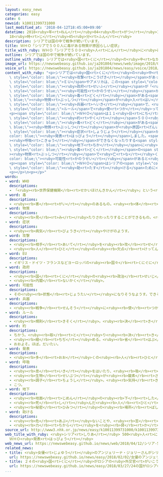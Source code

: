 ```yaml
---
layout: easy_news
categories: easy
cate: 6
newsid: k10011399731000
last_modified_at: '2018-04-12T18:45:00+09:00'
datetime: 2018<ruby>年<rt>ねん</rt></ruby>04<ruby>月<rt>がつ</rt></ruby>12<ruby>日<rt>にち</rt></ruby>
  18<ruby>時<rt>じ</rt></ruby>45<ruby>分<rt>ふん</rt></ruby>
description: シリアでは国の中で戦争が続いています。
title: ＷＨＯ「シリアで５００人に毒がある物質が原因らしい症状」
title_with_ruby: ＷＨＯ「シリアで５００<ruby>人<rt>にん</rt></ruby>に<ruby>毒<rt>どく</rt></ruby>がある<ruby>物質<rt>ぶっしつ</rt></ruby>が<ruby>原因<rt>げんいん</rt></ruby>らしい<ruby>症状<rt>しょうじょう</rt></ruby>」
outline: シリアでは国の中で戦争が続いています。
outline_with_ruby: シリアでは<ruby>国<rt>くに</rt></ruby>の<ruby>中<rt>なか</rt></ruby>で<ruby>戦争<rt>せんそう</rt></ruby>が<ruby>続<rt>つづ</rt></ruby>いています。
image_url: https://newswebeasy.github.io/ja201804/news/web/image/2018/04/12/K10011399731_1804120512_1804120513_01_03.jpg
voice_url: https://newswebeasy.github.io/ja201804/news/easy/voice/2018/04/12/k10011399731000.mp4
content_with_ruby: "<p>シリアでは<ruby>国<rt>くに</rt></ruby>の<ruby>中<rt>なか</rt></ruby>で<ruby>戦争<rt>せんそう</rt></ruby>が<ruby>続<rt>つづ</rt></ruby>いています。<ruby>７日<rt>なのか</rt></ruby>に<ruby>東<rt>ひがし</rt></ruby>グータ<ruby>地区<rt>ちく</rt></ruby>に<ruby>空<rt>そら</rt></ruby>からの<span\
  \ style=\"color: blue;\"><ruby>攻撃<rt>こうげき</rt></ruby></span>があって、<ruby>大勢<rt>おおぜい</rt></ruby>の<ruby>人<rt>ひと</rt></ruby>が<ruby>亡<rt>な</rt></ruby>くなったりけがをしたりしました。<span\
  \ style=\"color: blue;\">ＥＵ</span>やアメリカは、この<span style=\"color: blue;\"><ruby>攻撃<rt>こうげき</rt></ruby></span>はシリアの<span\
  \ style=\"color: blue;\"><ruby>政府<rt>せいふ</rt></ruby></span>が「<ruby>化学兵器<rt>かがくへいき</rt></ruby>」を<ruby>使<rt>つか</rt></ruby>って<ruby>行<rt>おこな</rt></ruby>った<span\
  \ style=\"color: blue;\"><ruby>可能性<rt>かのうせい</rt></ruby></span>があると<ruby>言<rt>い</rt></ruby>っています。<ruby>化学兵器<rt>かがくへいき</rt></ruby>は<span\
  \ style=\"color: blue;\"><ruby>毒<rt>どく</rt></ruby></span>がある<span style=\"color:\
  \ blue;\"><ruby>物質<rt>ぶっしつ</rt></ruby></span>が<ruby>入<rt>はい</rt></ruby>っている<span\
  \ style=\"color: blue;\"><ruby>兵器<rt>へいき</rt></ruby></span>で、<ruby>世界<rt>せかい</rt></ruby>の<ruby>国<rt>くに</rt></ruby>が<ruby>決<rt>き</rt></ruby>めた<span\
  \ style=\"color: blue;\">ルール</span>で<ruby>使<rt>つか</rt></ruby>ってはいけないことになっています。</p>\n\
  <p><span style=\"color: blue;\">ＷＨＯ</span>は１１<ruby>日<rt>にち</rt></ruby>、シリアの<ruby>病院<rt>びょういん</rt></ruby>に<ruby>運<rt>はこ</rt></ruby>ばれた<span\
  \ style=\"color: blue;\"><ruby>約<rt>やく</rt></ruby></span>５００<ruby>人<rt>にん</rt></ruby>に<span\
  \ style=\"color: blue;\"><ruby>毒<rt>どく</rt></ruby></span>がある<span style=\"color:\
  \ blue;\"><ruby>物質<rt>ぶっしつ</rt></ruby></span>が<ruby>原因<rt>げんいん</rt></ruby>らしい<span\
  \ style=\"color: blue;\"><ruby>症状<rt>しょうじょう</rt></ruby></span>があると<span style=\"\
  color: blue;\"><ruby>発表<rt>はっぴょう</rt></ruby></span>しました。<span style=\"color: blue;\"\
  ><ruby>呼吸<rt>こきゅう</rt></ruby></span>ができなくなったりする<span style=\"color: blue;\"><ruby>症状<rt>しょうじょう</rt></ruby></span>です。<ruby>特<rt>とく</rt></ruby>に<span\
  \ style=\"color: blue;\"><ruby>地下<rt>ちか</rt></ruby></span>に<ruby>逃<rt>に</rt></ruby>げて<ruby>亡<rt>な</rt></ruby>くなった４３<ruby>人<rt>にん</rt></ruby>は、<ruby>強<rt>つよ</rt></ruby>い<span\
  \ style=\"color: blue;\"><ruby>毒<rt>どく</rt></ruby></span>の<span style=\"color: blue;\"\
  ><ruby>物質<rt>ぶっしつ</rt></ruby></span>で<ruby>亡<rt>な</rt></ruby>くなった<span style=\"\
  color: blue;\"><ruby>可能性<rt>かのうせい</rt></ruby></span>があると<ruby>言<rt>い</rt></ruby>っています。</p>\n\
  <p><span style=\"color: blue;\">ＷＨＯ</span>はシリアの<span style=\"color: blue;\"><ruby>政府<rt>せいふ</rt></ruby></span>などに、けがをした<ruby>人<rt>ひと</rt></ruby>を<span\
  \ style=\"color: blue;\"><ruby>助<rt>たす</rt></ruby>ける</span>ために<ruby>医者<rt>いしゃ</rt></ruby>をシリアに<ruby>入<rt>い</rt></ruby>れるように<ruby>言<rt>い</rt></ruby>いました。</p>\n\
  <p></p>\n<p></p>"
words:
- word: WHO
  descriptions:
  - 「<ruby><rb>世界保健機関</rb><rt>せかいほけんきかん</rt></ruby>」という<ruby><rb>意味</rb><rt>いみ</rt></ruby>の<ruby><rb>英語</rb><rt>えいご</rt></ruby>の<ruby><rb>頭文字</rb><rt>かしらもじ</rt></ruby>。<ruby><rb>国際連合</rb><rt>こくさいれんごう</rt></ruby>の<ruby><rb>機関</rb><rt>きかん</rt></ruby>の<ruby><rb>一</rb><rt>ひと</rt></ruby>つ。<ruby><rb>保健衛生問題</rb><rt>ほけんえいせいもんだい</rt></ruby>について、<ruby><rb>世界</rb><rt>せかい</rt></ruby>の<ruby><rb>国々</rb><rt>くにぐに</rt></ruby>が<ruby><rb>協力</rb><rt>きょうりょく</rt></ruby>し<ruby><rb>合</rb><rt>あ</rt></ruby>う<ruby><rb>機関</rb><rt>きかん</rt></ruby>。
- word: 毒
  descriptions:
  - <ruby><rb>害</rb><rt>がい</rt></ruby>のあるもの。<ruby><rb>体</rb><rt>からだ</rt></ruby>や<ruby><rb>心</rb><rt>こころ</rt></ruby>を<ruby><rb>傷</rb><rt>きず</rt></ruby>つけるもの。
- word: 物質
  descriptions:
  - <ruby><rb>見</rb><rt>み</rt></ruby>たりさわったりすることができるもの。<ruby><rb>品物</rb><rt>しなもの</rt></ruby>。
- word: 症状
  descriptions:
  - <ruby><rb>病気</rb><rt>びょうき</rt></ruby>やけがのようす。
- word: 攻撃
  descriptions:
  - <ruby><rb>相手</rb><rt>あいて</rt></ruby>を<ruby><rb>攻</rb><rt>せ</rt></ruby>めること。
  - <ruby><rb>人</rb><rt>ひと</rt></ruby>の<ruby><rb>欠点</rb><rt>けってん</rt></ruby>や<ruby><rb>誤</rb><rt>あやま</rt></ruby>りを<ruby><rb>責</rb><rt>せ</rt></ruby>めること。
- word: EU
  descriptions:
  - イギリス・ドイツ・フランスなどヨーロッパの<ruby><rb>国々</rb><rt>くにぐに</rt></ruby>が、<ruby><rb>共同</rb><rt>きょうどう</rt></ruby>で<ruby><rb>国</rb><rt>くに</rt></ruby>の<ruby><rb>安全</rb><rt>あんぜん</rt></ruby>をはかったり<ruby><rb>経済</rb><rt>けいざい</rt></ruby>を<ruby><rb>運営</rb><rt>うんえい</rt></ruby>したりしようとする<ruby><rb>組織</rb><rt>そしき</rt></ruby>。
- word: 政府
  descriptions:
  - <ruby><rb>国</rb><rt>くに</rt></ruby>の<ruby><rb>政治</rb><rt>せいじ</rt></ruby>を<ruby><rb>行</rb><rt>おこな</rt></ruby>うところ。
  - <ruby><rb>内閣</rb><rt>ないかく</rt></ruby>。
- word: 可能性
  descriptions:
  - その<ruby><rb>状態</rb><rt>じょうたい</rt></ruby>になりそうなようす。できそうなようす。
- word: 兵器
  descriptions:
  - <ruby><rb>戦争</rb><rt>せんそう</rt></ruby>に<ruby><rb>使</rb><rt>つか</rt></ruby>う、<ruby><rb>器械</rb><rt>きかい</rt></ruby>や<ruby><rb>道具</rb><rt>どうぐ</rt></ruby>。<ruby><rb>武器</rb><rt>ぶき</rt></ruby>。
- word: ルール
  descriptions:
  - <ruby><rb>規則</rb><rt>きそく</rt></ruby>。<ruby><rb>決</rb><rt>き</rt></ruby>まり。
- word: 約
  descriptions:
  - ちかう。<ruby><rb>取</rb><rt>と</rt></ruby>り<ruby><rb>決</rb><rt>き</rt></ruby>める。
  - <ruby><rb>縮</rb><rt>ちぢ</rt></ruby>める。<ruby><rb>省</rb><rt>はぶ</rt></ruby>く。<ruby><rb>簡単</rb><rt>かんたん</rt></ruby>にする。
  - おおよそ。ほぼ。だいたい。
- word: 発表
  descriptions:
  - <ruby><rb>多</rb><rt>おお</rt></ruby>くの<ruby><rb>人</rb><rt>ひと</rt></ruby>に<ruby><rb>広</rb><rt>ひろ</rt></ruby>く<ruby><rb>知</rb><rt>し</rt></ruby>らせること。
- word: 呼吸
  descriptions:
  - <ruby><rb>息</rb><rt>いき</rt></ruby>をはいたり、<ruby><rb>吸</rb><rt>す</rt></ruby>ったりすること。<ruby><rb>息</rb><rt>いき</rt></ruby>。
  - <ruby><rb>生物</rb><rt>せいぶつ</rt></ruby>が<ruby><rb>酸素</rb><rt>さんそ</rt></ruby>を<ruby><rb>体</rb><rt>からだ</rt></ruby>に<ruby><rb>取</rb><rt>と</rt></ruby>り<ruby><rb>入</rb><rt>い</rt></ruby>れ、<ruby><rb>二酸化炭素</rb><rt>にさんかたんそ</rt></ruby>を<ruby><rb>外</rb><rt>そと</rt></ruby>に<ruby><rb>出</rb><rt>だ</rt></ruby>すこと。
  - <ruby><rb>調子</rb><rt>ちょうし</rt></ruby>。<ruby><rb>気持</rb><rt>きも</rt></ruby>ち。
  - こつ。
- word: 地下
  descriptions:
  - <ruby><rb>地面</rb><rt>じめん</rt></ruby>の<ruby><rb>下</rb><rt>した</rt></ruby>。<ruby><rb>地中</rb><rt>ちちゅう</rt></ruby>。
  - <ruby><rb>死</rb><rt>し</rt></ruby>んだ<ruby><rb>人</rb><rt>ひと</rt></ruby>の<ruby><rb>行</rb><rt>い</rt></ruby>く<ruby><rb>世</rb><rt>よ</rt></ruby>。あの<ruby><rb>世</rb><rt>よ</rt></ruby>。
  - <ruby><rb>秘密</rb><rt>ひみつ</rt></ruby>の<ruby><rb>場所</rb><rt>ばしょ</rt></ruby>。
- word: 助ける
  descriptions:
  - <ruby><rb>危</rb><rt>あぶ</rt></ruby>ないことや、<ruby><rb>苦</rb><rt>くる</rt></ruby>しいことから、<ruby><rb>救</rb><rt>すく</rt></ruby>う。
  - <ruby><rb>力</rb><rt>ちから</rt></ruby>を<ruby><rb>貸</rb><rt>か</rt></ruby>す。<ruby><rb>手伝</rb><rt>てつだ</rt></ruby>う。
source_url: http://www3.nhk.or.jp/news/easy/k10011399731000/k10011399731000.html
web_title_with_ruby: <ruby>シリア<rt>しりあ</rt></ruby> 500<ruby>人<rt>にん</rt></ruby>から<ruby>有毒<rt>ゆうどく</rt></ruby>な<ruby>化学<rt>かがく</rt></ruby><ruby>物質<rt>ぶっしつ</rt></ruby>が<ruby>原因<rt>げんいん</rt></ruby>の<ruby>症状<rt>しょうじょう</rt></ruby>
  ＷＨＯ<ruby>発表<rt>はっぴょう</rt></ruby>
web_news_url: https://newswebeasy.github.io/news/web/2018/04/12/シリア-500人から有毒な化学物質が原因の症状-WHO発表
related_news:
- title: <ruby>女優<rt>じょゆう</rt></ruby>のアンジェリーナ・ジョリーさんがシリアの<ruby>難民<rt>なんみん</rt></ruby>に<ruby>会<rt>あ</rt></ruby>う
  url: https://newswebeasy.github.io/news/easy/2018/02/02/女優のアンジェリーナジョリーさんがシリアの難民に会う
- title: ２４の<ruby>国<rt>くに</rt></ruby>がロシアの<ruby>外交官<rt>がいこうかん</rt></ruby>に<ruby>国<rt>くに</rt></ruby>から<ruby>出<rt>で</rt></ruby>て<ruby>行<rt>い</rt></ruby>くように<ruby>言<rt>い</rt></ruby>う
  url: https://newswebeasy.github.io/news/easy/2018/03/27/24の国がロシアの外交官に国から出て行くように言う
...
```

